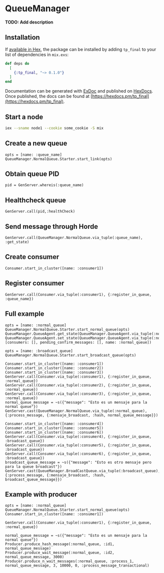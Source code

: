 # QueueManager

**TODO: Add description**

## Installation

If [available in Hex](https://hex.pm/docs/publish), the package can be installed
by adding `tp_final` to your list of dependencies in `mix.exs`:

```elixir
def deps do
  [
    {:tp_final, "~> 0.1.0"}
  ]
end
```

Documentation can be generated with [ExDoc](https://github.com/elixir-lang/ex_doc)
and published on [HexDocs](https://hexdocs.pm). Once published, the docs can
be found at [https://hexdocs.pm/tp_final](https://hexdocs.pm/tp_final).


## Start a node

```bash
iex --sname node1 --cookie some_cookie -S mix
```

## Create a new queue
```
opts = [name: :queue_name]
QueueManager.NormalQueue.Starter.start_link(opts)
```

## Obtain queue PID
```
pid = GenServer.whereis(:queue_name)
```

## Healthcheck queue
```
GenServer.call(pid,:healthCheck)
```

## Send message through Horde
```
GenServer.call(QueueManager.NormalQueue.via_tuple(:queue_name), :get_state)
```

## Create consumer
```
Consumer.start_in_cluster([name: :consumer1])
```

## Register consumer
```
GenServer.call(Consumer.via_tuple(:consumer1), {:register_in_queue, :queue_name})
```



## Full example
```
opts = [name: :normal_queue]
QueueManager.NormalQueue.Starter.start_normal_queue(opts)
QueueManager.QueueAgent.get_state(QueueManager.QueueAgent.via_tuple(:normal_queue_agent))
QueueManager.QueueAgent.set_state(QueueManager.QueueAgent.via_tuple(:normal_queue_agent), [consumers: [], pending_confirm_messages: [], name: :normal_queue])

opts = [name: :broadcast_queue]
QueueManager.NormalQueue.Starter.start_broadcast_queue(opts)

Consumer.start_in_cluster([name: :consumer1])
Consumer.start_in_cluster([name: :consumer2])
Consumer.start_in_cluster([name: :consumer3])
GenServer.call(Consumer.via_tuple(:consumer1), {:register_in_queue, :normal_queue})
GenServer.call(Consumer.via_tuple(:consumer2), {:register_in_queue, :normal_queue})
GenServer.call(Consumer.via_tuple(:consumer3), {:register_in_queue, :normal_queue})
normal_queue_message = ~s({"message": "Esto es un mensaje para la normal queue"})
GenServer.cast(QueueManager.NormalQueue.via_tuple(:normal_queue), {:process_message, {:mensaje_broadcast, :hash, normal_queue_message}})

Consumer.start_in_cluster([name: :consumer4])
Consumer.start_in_cluster([name: :consumer5])
Consumer.start_in_cluster([name: :consumer6])
GenServer.call(Consumer.via_tuple(:consumer4), {:register_in_queue, :broadcast_queue})
GenServer.call(Consumer.via_tuple(:consumer5), {:register_in_queue, :broadcast_queue})
GenServer.call(Consumer.via_tuple(:consumer6), {:register_in_queue, :broadcast_queue})
broadcast_queue_message = ~s({"message": "Esto es otro mensaje pero para la queue broadcast"})
GenServer.cast(QueueManager.BroadCastQueue.via_tuple(:broadcast_queue), {:process_message, {:mensaje_broadcast, :hash, broadcast_queue_message}})

```

## Example with producer

```
opts = [name: :normal_queue]
QueueManager.NormalQueue.Starter.start_normal_queue(opts)
Consumer.start_in_cluster([name: :consumer1])

GenServer.call(Consumer.via_tuple(:consumer1), {:register_in_queue, :normal_queue})

normal_queue_message = ~s({"message": "Esto es un mensaje para la normal queue"})
Producer.produce_hash_message(:normal_queue, :id1, normal_queue_message)
Producer.produce_wait_message(:normal_queue, :id2, normal_queue_message, 3000)
Producer.produce_n_wait_messages(:normal_queue, :process_1, normal_queue_message, 3, 10000, 0, :process_message_transactional)
```